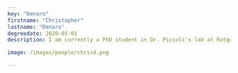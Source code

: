 ```yaml
---
key: "Denaro"
firstname: "Christopher"
lastname: "Denaro"
degreedate: 2020-05-01
description: I am currently a PhD student in Dr. Piccoli's lab at Rutgers Camden. My Bachelor's degree is in Computational Mathematics from the Pennsylvania State University. I have always enjoyed the intersection of math and computer science, with some of my past areas of interest being applied cryptography and automation. I've recently discovered how fulfilling applying my math background to real-world problems can be in the Piccoli Lab.  <a href="mailto:cad373@scarletmail.rutgers.edu">Email Me</a>

image: /images/people/chrisd.png

---
```

